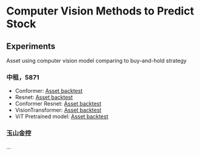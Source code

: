 # Computer Vision Methods to Predict Stock 

## Experiments
Asset using computer vision model comparing to buy-and-hold strategy
### 中租，5871
- Conformer: [Asset backtest](https://github.com/KJJHHH/Stock/blob/main/cv-based/models/result/Conformer-CNN_class2_5871_backtest.png) 
- Resnet: [Asset backtest](https://github.com/KJJHHH/Stock/blob/main/cv-based/models/result/ResNet_class2_5871_backtest.png) 
- Conformer Resnet: [Asset backtest](https://github.com/KJJHHH/Stock/blob/main/cv-based/models/result/Conformer-Resnet_class2_5871_backtest.png) 
- VisionTransformer: [Asset backtest](https://github.com/KJJHHH/Stock/blob/main/cv-based/models/result/Vision-Transformer_class2_5871_backtest.png)
- ViT Pretrained model: [Asset backtest](https://github.com/KJJHHH/Stock/blob/main/cv-based/model-pretrains/result/ViT_b_16_class2_5871_backtest.png) 
### 玉山金控
...





